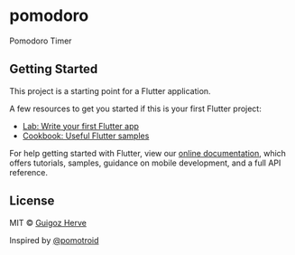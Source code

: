 # pomodoro

Pomodoro Timer

## Getting Started

This project is a starting point for a Flutter application.

A few resources to get you started if this is your first Flutter project:

- [Lab: Write your first Flutter app](https://flutter.dev/docs/get-started/codelab)
- [Cookbook: Useful Flutter samples](https://flutter.dev/docs/cookbook)

For help getting started with Flutter, view our
[online documentation](https://flutter.dev/docs), which offers tutorials,
samples, guidance on mobile development, and a full API reference.

## License

MIT &copy; [Guigoz Herve](https://github.com/herveGuigoz)

Inspired by [@pomotroid](https://github.com/Splode/pomotroid)

